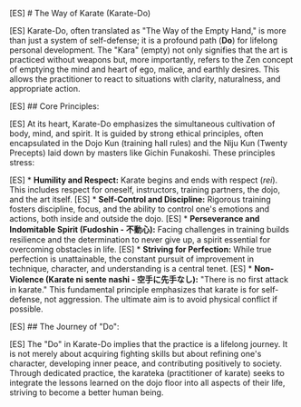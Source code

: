 [ES] # The Way of Karate (Karate-Do)

[ES] Karate-Do, often translated as "The Way of the Empty Hand," is more than just a system of self-defense; it is a profound path (**Do**) for lifelong personal development. The "Kara" (empty) not only signifies that the art is practiced without weapons but, more importantly, refers to the Zen concept of emptying the mind and heart of ego, malice, and earthly desires. This allows the practitioner to react to situations with clarity, naturalness, and appropriate action.

[ES] ## Core Principles:

[ES] At its heart, Karate-Do emphasizes the simultaneous cultivation of body, mind, and spirit. It is guided by strong ethical principles, often encapsulated in the Dojo Kun (training hall rules) and the Niju Kun (Twenty Precepts) laid down by masters like Gichin Funakoshi. These principles stress:

[ES] *   **Humility and Respect:** Karate begins and ends with respect (_rei_). This includes respect for oneself, instructors, training partners, the dojo, and the art itself.
[ES] *   **Self-Control and Discipline:** Rigorous training fosters discipline, focus, and the ability to control one's emotions and actions, both inside and outside the dojo.
[ES] *   **Perseverance and Indomitable Spirit (Fudoshin - 不動心):** Facing challenges in training builds resilience and the determination to never give up, a spirit essential for overcoming obstacles in life.
[ES] *   **Striving for Perfection:** While true perfection is unattainable, the constant pursuit of improvement in technique, character, and understanding is a central tenet.
[ES] *   **Non-Violence (Karate ni sente nashi - 空手に先手なし):** "There is no first attack in karate." This fundamental principle emphasizes that karate is for self-defense, not aggression. The ultimate aim is to avoid physical conflict if possible.

[ES] ## The Journey of "Do":

[ES] The "Do" in Karate-Do implies that the practice is a lifelong journey. It is not merely about acquiring fighting skills but about refining one's character, developing inner peace, and contributing positively to society. Through dedicated practice, the karateka (practitioner of karate) seeks to integrate the lessons learned on the dojo floor into all aspects of their life, striving to become a better human being. 